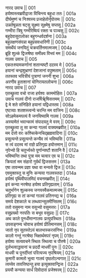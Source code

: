 नारद उवाच ||	001    
हर्यश्वस्त्वब्रवीद्राजा विचिन्त्य बहुधा ततः |	001a  
दीर्घमुष्णं च निःश्वस्य प्रजाहेतोर्नृपोत्तमः ||	001c  
उन्नतेषून्नता षट्सु सूक्ष्मा सूक्ष्मेषु सप्तसु |	002a  
गम्भीरा त्रिषु गम्भीरेष्वियं रक्ता च पञ्चसु ||	002c  
बहुदेवासुरालोका बहुगन्धर्वदर्शना |	003a  
बहुलक्षणसंपन्ना बहुप्रसवधारिणी ||	003c  
समर्थेयं जनयितुं चक्रवर्तिनमात्मजम् |	004a  
ब्रूहि शुल्कं द्विजश्रेष्ठ समीक्ष्य विभवं मम ||	004c  
गालव उवाच ||	005    
एकतःश्यामकर्णानां शतान्यष्टौ ददस्व मे |	005a  
हयानां चन्द्रशुभ्राणां देशजानां वपुष्मताम् ||	005c  
ततस्तव भवित्रीयं पुत्राणां जननी शुभा |	006a  
अरणीव हुताशानां योनिरायतलोचना ||	006c  
नारद उवाच ||	007    
एतच्छ्रुत्वा वचो राजा हर्यश्वः काममोहितः |	007a  
उवाच गालवं दीनो राजर्षिर्ॠषिसत्तमम् ||	007c  
द्वे मे शते संनिहिते हयानां यद्विधास्तव |	008a  
एष्टव्याः शतशस्त्वन्ये चरन्ति मम वाजिनः ||	008c  
सोऽहमेकमपत्यं वै जनयिष्यामि गालव |	009a  
अस्यामेतं भवान्कामं संपादयतु मे वरम् ||	009c  
एतच्छ्रुत्वा तु सा कन्या गालवं वाक्यमब्रवीत् |	010a  
मम दत्तो वरः कश्चित्केनचिद्ब्रह्मवादिना ||	010c  
प्रसूत्यन्ते प्रसूत्यन्ते कन्यैव त्वं भविष्यसि |	011a  
स त्वं ददस्व मां राज्ञे प्रतिगृह्य हयोत्तमान् ||	011c  
नृपेभ्यो हि चतुर्भ्यस्ते पूर्णान्यष्टौ शतानि वै |	012a  
भविष्यन्ति तथा पुत्रा मम चत्वार एव च ||	012c  
क्रियतां मम संहारो गुर्वर्थं द्विजसत्तम |	013a  
एषा तावन्मम प्रज्ञा यथा वा मन्यसे द्विज ||	013c  
एवमुक्तस्तु स मुनिः कन्यया गालवस्तदा |	014a  
हर्यश्वं पृथिवीपालमिदं वचनमब्रवीत् ||	014c  
इयं कन्या नरश्रेष्ठ हर्यश्व प्रतिगृह्यताम् |	015a  
चतुर्भागेन शुल्कस्य जनयस्वैकमात्मजम् ||	015c  
प्रतिगृह्य स तां कन्यां गालवं प्रतिनन्द्य च |	016a  
समये देशकाले च लब्धवान्सुतमीप्सितम् ||	016c  
ततो वसुमना नाम वसुभ्यो वसुमत्तरः |	017a  
वसुप्रख्यो नरपतिः स बभूव वसुप्रदः ||	017c  
अथ काले पुनर्धीमान्गालवः प्रत्युपस्थितः |	018a  
उपसङ्गम्य चोवाच हर्यश्वं प्रीतिमानसम् ||	018c  
जातो नृप सुतस्तेऽयं बालभास्करसंनिभः |	019a  
कालो गन्तुं नरश्रेष्ठ भिक्षार्थमपरं नृपम् ||	019c  
हर्यश्वः सत्यवचने स्थितः स्थित्वा च पौरुषे |	020a  
दुर्लभत्वाद्धयानां च प्रददौ माधवीं पुनः ||	020c  
माधवी च पुनर्दीप्तां परित्यज्य नृपश्रियम् |	021a  
कुमारी कामतो भूत्वा गालवं पृष्ठतोऽन्वगात् ||	021c  
त्वय्येव तावत्तिष्ठन्तु हया इत्युक्तवान्द्विजः |	022a  
प्रययौ कन्यया सार्धं दिवोदासं प्रजेश्वरम् ||	022c  
